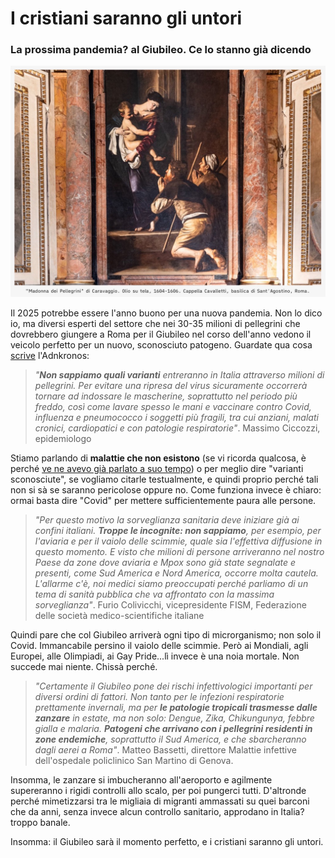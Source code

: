 # I cristiani saranno gli untori

### La prossima pandemia? al Giubileo. Ce lo stanno già dicendo

!["Madonna dei Pellegrini" di Caravaggio. Olio su tela, 1604-1606. Cappella Cavalletti, basilica di Sant'Agostino, Roma.](/img/madonna-dei-pellegrini.jpg)

Il 2025 potrebbe essere l'anno buono per una nuova pandemia. Non lo dico io, ma diversi esperti del settore che nei 30-35 milioni di pellegrini che dovrebbero giungere a Roma per il Giubileo nel corso dell'anno vedono il veicolo perfetto per un nuovo, sconosciuto patogeno. Guardate qua cosa [scrive](https://www.adnkronos.com/cronaca/giubileo-rischi-virus-allarme-news_77y8M1kIKzJj8gTBNvTwH) l'Adnkronos:

> *"**Non sappiamo quali varianti** entreranno in Italia attraverso milioni di pellegrini. Per evitare una ripresa del virus sicuramente occorrerà tornare ad indossare le mascherine, soprattutto nel periodo più freddo, così come lavare spesso le mani e vaccinare contro Covid, influenza e pneumococco i soggetti più fragili, tra cui anziani, malati cronici, cardiopatici e con patologie respiratorie"*. Massimo Ciccozzi, epidemiologo 

Stiamo parlando di **malattie che non esistono** (se vi ricorda qualcosa, è perché [ve ne avevo già parlato a suo tempo](https://yuridiprodo.github.io/articles/2024-01-19-malattia-x.html)) o per meglio dire "varianti sconosciute", se vogliamo citarle testualmente, e quindi proprio perché tali non si sà se saranno pericolose oppure no. Come funziona invece è chiaro: ormai basta dire "Covid" per mettere sufficientemente paura alle persone.

> *"Per questo motivo la sorveglianza sanitaria deve iniziare già ai confini italiani. **Troppe le incognite: non sappiamo**, per esempio, per l'aviaria e per il vaiolo delle scimmie, quale sia l'effettiva diffusione in questo momento. E visto che milioni di persone arriveranno nel nostro Paese da zone dove aviaria e Mpox sono già state segnalate e presenti, come Sud America e Nord America, occorre molta cautela. L'allarme c'è, noi medici siamo preoccupati perché parliamo di un tema di sanità pubblica che va affrontato con la massima sorveglianza"*. Furio Colivicchi, vicepresidente FISM, Federazione delle società medico-scientifiche italiane

Quindi pare che col Giubileo arriverà ogni tipo di microrganismo; non solo il Covid. Immancabile persino il vaiolo delle scimmie. Però ai Mondiali, agli Europei, alle Olimpiadi, ai Gay Pride...lì invece è una noia mortale. Non succede mai niente. Chissà perché.

> *"Certamente il Giubileo pone dei rischi infettivologici importanti per diversi ordini di fattori. Non tanto per le infezioni respiratorie prettamente invernali, ma per **le patologie tropicali trasmesse dalle zanzare** in estate, ma non solo: Dengue, Zika, Chikungunya, febbre gialla e malaria. **Patogeni che arrivano con i pellegrini residenti in zone endemiche**, soprattutto il Sud America, e che sbarcheranno dagli aerei a Roma"*. Matteo Bassetti, direttore Malattie infettive dell'ospedale policlinico San Martino di Genova.

Insomma, le zanzare si imbucheranno all'aeroporto e agilmente supereranno i rigidi controlli allo scalo, per poi pungerci tutti. D'altronde perché mimetizzarsi tra le migliaia di migranti ammassati su quei barconi che da anni, senza invece alcun controllo sanitario, approdano in Italia? troppo banale.

Insomma: il Giubileo sarà il momento perfetto, e i cristiani saranno gli untori.